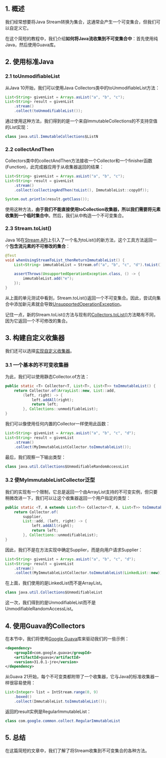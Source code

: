 ## 1. 概述

我们经常想要将Java Stream转换为集合，这通常会产生一个可变集合，但我们可以自定义它。

在这个简短的教程中，我们介绍**如何将Java流收集到不可变集合中**：首先使用纯Java，然后使用Guava库。

## 2. 使用标准Java

### 2.1 toUnmodifiableList

从Java 10开始，我们可以使用Java Collectors类中的toUnmodifiableList方法：

```java
List<String> givenList = Arrays.asList("a", "b", "c");
List<String> result = givenList
    .stream()
    .collect(toUnmodifiableList());
```

通过使用这种方法，我们得到的是一个来自ImmutableCollections的不支持空值的List实现：

```java
class java.util.ImmutableCollections$ListN
```

### 2.2 collectAndThen

Collectors类中的collectAndThen方法接收一个Collector和一个finisher函数(Function)，此完成器应用于从收集器返回的结果：

```java
List<String> givenList = Arrays.asList("a", "b", "c");
List<String> result = givenList
    .stream()
    .collect(collectingAndThen(toList(), ImmutableList::copyOf));

System.out.println(result.getClass());
```

使用这种方法，**由于我们不能直接使用toCollection收集器，所以我们需要将元素收集到一个临时集合中**。然后，我们从中构造一个不可变集合。

### 2.3 Stream.toList()

Java 16在[Stream API](https://www.baeldung.com/java-8-streams)上引入了一个名为toList()的新方法，这个工具方法返回一个**包含流元素的不可修改的集合**：

```java
@Test
void whenUsingStreamToList_thenReturnImmutableList() {
    List<String> immutableList = Stream.of("a", "b", "c", "d").toList();
	
    assertThrows(UnsupportedOperationException.class, () -> {
        immutableList.add("e");
    });
}
```

从上面的单元测试中看到，Stream.toList()返回一个不可变集合。因此，尝试向集合中添加新元素就会导致[UnsupportedOperationException](https://www.baeldung.com/java-list-unsupported-operation-exception)。

记住一点，新的Stream.toList()方法与现有的[Collectors.toList()](https://www.baeldung.com/java-8-collectors#1-collectorstolist)方法略有不同，因为它返回一个不可修改的集合。

## 3. 构建自定义收集器

我们还可以选择[实现自定义收集器](https://www.baeldung.com/java-8-collectors#Custom)。

### 3.1 一个基本的不可变收集器

为此，我们可以使用静态Collector.of方法：

```java
public static <T> Collector<T, List<T>, List<T>> toImmutableList() {
    return Collector.of(ArrayList::new, List::add, 
        (left, right) -> {
            left.addAll(right);
            return left;
        }, Collections::unmodifiableList);
}
```

我们可以像使用任何内置的Collector一样使用此函数：

```java
List<String> givenList = Arrays.asList("a", "b", "c", "d");
List<String> result = givenList
    .stream()
    .collect(MyImmutableListCollector.toImmutableList());
```

最后，我们观察一下输出类型：

```java
class java.util.Collections$UnmodifiableRandomAccessList
```

### 3.2 使MyImmutableListCollector泛型

我们的实现有一个限制，它总是返回一个由ArrayList支持的不可变实例，但只要稍微改进一下，我们可以让这个收集器返回一个用户指定的类型：

```java
public static <T, A extends List<T>> Collector<T, A, List<T>> toImmutableList(Supplier<A> supplier) {
    return Collector.of(
        supplier,
        List::add, (left, right) -> {
            left.addAll(right);
            return left;
        }, Collections::unmodifiableList);
}
```

因此，我们不是在方法实现中确定Supplier，而是向用户请求Supplier：

```java
List<String> givenList = Arrays.asList("a", "b", "c", "d");
List<String> result = givenList
    .stream()
    .collect(MyImmutableListCollector.toImmutableList(LinkedList::new));
```

在上面，我们使用的是LinkedList而不是ArrayList。

```java
class java.util.Collections$UnmodifiableList
```

这一次，我们得到的是UnmodifiableList而不是UnmodifiableRandomAccessList。

## 4. 使用Guava的Collectors

在本节中，我们将使用[Google Guava](https://search.maven.org/search?q=a:guava)库来驱动我们的一些示例：

```xml
<dependency>
    <groupId>com.google.guava</groupId>
    <artifactId>guava</artifactId>
    <version>31.0.1-jre</version>
</dependency>
```

从Guava 21开始，每个不可变类都附带了一个收集器，它与Java的标准收集器一样很容易使用：

```java
List<Integer> list = IntStream.range(0, 9)
    .boxed()
    .collect(ImmutableList.toImmutableList());
```

返回的result实例是RegularImmutableList：

```java
class com.google.common.collect.RegularImmutableList
```

## 5. 总结

在这篇简短的文章中，我们了解了将Stream收集到不可变集合的各种方法。
